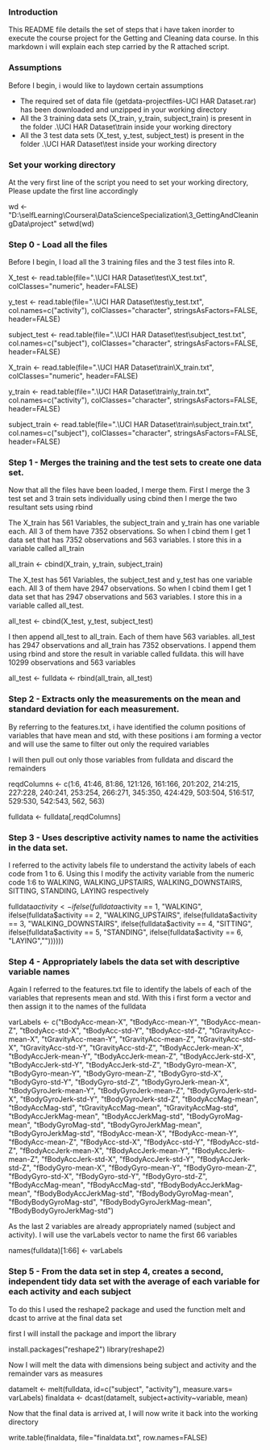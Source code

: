 ### Introduction

This README file details the set of steps that i have taken inorder to execute the course project
for the Getting and Cleaning data course. In this markdown i will explain each step carried by the
R attached script.

### Assumptions

Before I begin, i would like to laydown certain assumptions

* The required set of data file (getdata-projectfiles-UCI HAR Dataset.rar) has been downloaded and unzipped in your working directory
* All the 3 training data sets (X_train, y_train, subject_train) is present in the folder .\UCI HAR Dataset\train inside your working directory
* All the 3 test data sets (X_test, y_test, subject_test) is present in the folder .\UCI HAR Dataset\test inside your working directory

### Set your working directory

At the very first line of the script you need to set your working directory, Please update the first line accordingly

<!-- -->

wd <- "D:\\selfLearning\\Coursera\\DataScienceSpecialization\\3_GettingAndCleaningData\\project"
setwd(wd)

### Step 0 - Load all the files

Before I begin, I load all the 3 training files and the 3 test files into R.


<!-- -->
X_test <- read.table(file=".\\UCI HAR Dataset\\test\\X_test.txt",
                   colClasses="numeric", header=FALSE)

y_test <- read.table(file=".\\UCI HAR Dataset\\test\\y_test.txt", col.names=c("activity"), 
                     colClasses="character", stringsAsFactors=FALSE, header=FALSE)

subject_test <- read.table(file=".\\UCI HAR Dataset\\test\\subject_test.txt", 
                           col.names=c("subject"), colClasses="character", 
                           stringsAsFactors=FALSE, header=FALSE)


X_train <- read.table(file=".\\UCI HAR Dataset\\train\\X_train.txt", 
                     colClasses="numeric", header=FALSE)

y_train <- read.table(file=".\\UCI HAR Dataset\\train\\y_train.txt", col.names=c("activity"), 
                     colClasses="character", stringsAsFactors=FALSE, header=FALSE)

subject_train <- read.table(file=".\\UCI HAR Dataset\\train\\subject_train.txt", 
                           col.names=c("subject"), colClasses="character", 
                           stringsAsFactors=FALSE, header=FALSE)
                           
### Step 1 - Merges the training and the test sets to create one data set.

Now that all the files have been loaded, I merge them. First I merge the 3 test set and 3 train sets individually using cbind
then I merge the two resultant sets using rbind

The X_train has 561 Variables, the subject_train and y_train has one variable each. All 3 of them have 7352 observations. So when
I cbind them I get 1 data set that has 7352 observations and 563 variables. I store this in a variable called all_train

<!-- -->
all_train <- cbind(X_train, y_train, subject_train)


The X_test has 561 Variables, the subject_test and y_test has one variable each. All 3 of them have 2947 observations. So when
I cbind them I get 1 data set that has 2947 observations and 563 variables. I store this in a variable called all_test.

<!-- -->
all_test <- cbind(X_test, y_test, subject_test)

I then append all_test to all_train. Each of them have 563 variables. all_test has 2947 observations and all_train has 7352 
observations. I append them using rbind and store the result in variable called fulldata. this will have 10299 observations and 
563 variables

<!-- -->
all_test <- fulldata <- rbind(all_train, all_test)

### Step 2 - Extracts only the measurements on the mean and standard deviation for each measurement.

By referring to the features.txt, i have identified the column positions of variables that have mean and std, with these positions 
i am forming a vector and will use the same to filter out only the required variables

I will then pull out only those variables from fulldata and discard the remainders

<!-- -->
reqdColumns <- c(1:6, 41:46, 81:86, 121:126, 161:166, 201:202, 214:215, 227:228, 240:241, 253:254, 266:271, 
                  345:350, 424:429, 503:504, 516:517, 529:530, 542:543, 562, 563)

fulldata <- fulldata[,reqdColumns]

### Step 3 - Uses descriptive activity names to name the activities in the data set.

I referred to the activity labels file to understand the activity labels of each code from 1 to 6. Using this I modify the activity variable
from the numeric code 1:6 to WALKING, WALKING_UPSTAIRS, WALKING_DOWNSTAIRS, SITTING, STANDING, LAYING respectively

<!-- -->
fulldata$activity <- ifelse(fulldata$activity == 1, "WALKING", 
                            ifelse(fulldata$activity == 2, "WALKING_UPSTAIRS",
                                   ifelse(fulldata$activity == 3, "WALKING_DOWNSTAIRS",
                                          ifelse(fulldata$activity == 4, "SITTING",
                                                 ifelse(fulldata$activity == 5, "STANDING",
                                                        ifelse(fulldata$activity == 6, "LAYING",""))))))
                                                        
### Step 4 - Appropriately labels the data set with descriptive variable names

Again I referred to the features.txt file to identify the labels of each of the variables that represents mean and std. With this i first
form a vector and then assign it to the names of the fulldata

<!-- -->
varLabels <- c("tBodyAcc-mean-X", "tBodyAcc-mean-Y", "tBodyAcc-mean-Z", "tBodyAcc-std-X",
                   "tBodyAcc-std-Y", "tBodyAcc-std-Z", "tGravityAcc-mean-X", "tGravityAcc-mean-Y",
                   "tGravityAcc-mean-Z", "tGravityAcc-std-X", "tGravityAcc-std-Y", "tGravityAcc-std-Z",
                   "tBodyAccJerk-mean-X", "tBodyAccJerk-mean-Y", "tBodyAccJerk-mean-Z", "tBodyAccJerk-std-X",
                   "tBodyAccJerk-std-Y", "tBodyAccJerk-std-Z", "tBodyGyro-mean-X", "tBodyGyro-mean-Y",
                   "tBodyGyro-mean-Z", "tBodyGyro-std-X", "tBodyGyro-std-Y", "tBodyGyro-std-Z",
                   "tBodyGyroJerk-mean-X", "tBodyGyroJerk-mean-Y", "tBodyGyroJerk-mean-Z", "tBodyGyroJerk-std-X",
                   "tBodyGyroJerk-std-Y", "tBodyGyroJerk-std-Z", "tBodyAccMag-mean", "tBodyAccMag-std",
                   "tGravityAccMag-mean", "tGravityAccMag-std", "tBodyAccJerkMag-mean", "tBodyAccJerkMag-std",
                   "tBodyGyroMag-mean", "tBodyGyroMag-std", "tBodyGyroJerkMag-mean", "tBodyGyroJerkMag-std",
                   "fBodyAcc-mean-X", "fBodyAcc-mean-Y", "fBodyAcc-mean-Z", "fBodyAcc-std-X",
                   "fBodyAcc-std-Y", "fBodyAcc-std-Z", "fBodyAccJerk-mean-X", "fBodyAccJerk-mean-Y",
                   "fBodyAccJerk-mean-Z", "fBodyAccJerk-std-X", "fBodyAccJerk-std-Y", "fBodyAccJerk-std-Z",
                   "fBodyGyro-mean-X", "fBodyGyro-mean-Y", "fBodyGyro-mean-Z", "fBodyGyro-std-X",
                   "fBodyGyro-std-Y", "fBodyGyro-std-Z", "fBodyAccMag-mean", "fBodyAccMag-std",
                   "fBodyBodyAccJerkMag-mean", "fBodyBodyAccJerkMag-std", "fBodyBodyGyroMag-mean", "fBodyBodyGyroMag-std", 
                   "fBodyBodyGyroJerkMag-mean", "fBodyBodyGyroJerkMag-std")
                   
As the last 2 variables are already appropriately named (subject and activity). I will use the varLabels vector to name
the first 66 variables

<!-- -->

names(fulldata)[1:66] <- varLabels

### Step 5 - From the data set in step 4, creates a second, independent tidy data set with the average of each variable for each activity and each subject

To do this I used the reshape2 package and used the function melt and dcast to arrive at the final data set

first I will install the package and import the library

<!-- -->
install.packages("reshape2")
library(reshape2)

Now I will melt the data with dimensions being subject and activity and the remainder vars as measures

<!-- -->
datamelt <- melt(fulldata, id=c("subject", "activity"), measure.vars= varLabels)
finaldata <- dcast(datamelt, subject+activity~variable, mean)

Now that the final data is arrived at, I will now write it back into the working directory

<!-- -->
write.table(finaldata, file="finaldata.txt", row.names=FALSE)
